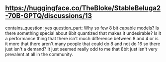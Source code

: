 ## https://huggingface.co/TheBloke/StableBeluga2-70B-GPTQ/discussions/13

contains_question: yes
question_part: Why so few 8 bit capable models?
Is there something special about 8bit quantized that makes it undesirable?
Is it a performance thing that there isn't much difference between 8 and 4 or is it more that there aren't many people that could do 8 and not do 16 so there just isn't a demand?
It just seemed really odd to me that 8bit just isn't very prevalent at all in the community.